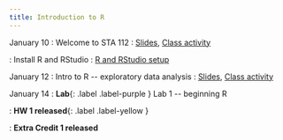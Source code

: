 ```yaml
---
title: Introduction to R
---
```


January 10
: Welcome to STA 112
  : [Slides](https://sta112-s22.github.io/slides/lecture_1.html), [Class activity](https://sta112-s22.github.io/class_activities/ca_lecture1/)

: Install R and RStudio 
  : [R and RStudio setup](https://sta112-s22.github.io/software_installation/)

January 12
: Intro to R -- exploratory data analysis
  : [Slides](https://sta112-s22.github.io/slides/lecture_2.html), [Class activity](https://sta112-s22.github.io/class_activities/ca_lecture2.html)

January 14
: **Lab**{: .label .label-purple } Lab 1 -- beginning R

: **HW 1 released**{: .label .label-yellow }

: **Extra Credit 1 released**
